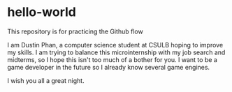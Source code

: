 # hello-world
 This repository is for practicing the Github flow


I am Dustin Phan, a computer science student at CSULB hoping to improve my skills.
I am trying to balance this microinternship with my job search and midterms,
so I hope this isn't too much of a bother for you.
I want to be a game developer in the future so I already know several game engines.

I wish you all a great night.